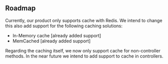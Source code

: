 ## Roadmap

Currently, our product only supports cache with Redis.
We intend to change this also add support for the following caching solutions:

- In-Memory cache [already added support]
- MemCached [already added support]

Regarding the caching itself, we now only support cache for non-controller methods. In the near future we intend to add support to cache in controllers.
